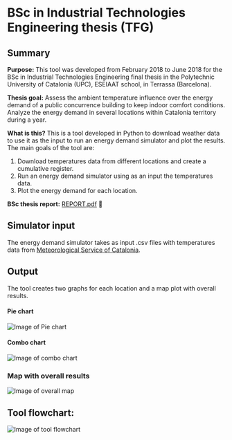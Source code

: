 # BSc in Industrial Technologies Engineering thesis (TFG)
## Summary
**Purpose:** This tool was developed from February 2018 to June 2018 for the BSc in Industrial Technologies Engineering final thesis in the Polytechnic University of Catalonia (UPC), ESEIAAT school, in Terrassa (Barcelona).  

**Thesis goal:** Assess the ambient temperature influence over the energy demand of a public concurrence building to keep indoor comfort conditions. Analyze the energy demand in several locations within Catalonia territory during a year.

**What is this?** This is a tool developed in Python to download weather data to use it as the input to run an energy demand simulator and plot the results.  
The main goals of the tool are:
1. Download temperatures data from different locations and create a cumulative register.
2. Run an energy demand simulator using as an input the temperatures data.
3. Plot the energy demand for each location.

**BSc thesis report:** [REPORT.pdf](https://github.com/arnaugp/BSc-Thesis/blob/master/BSc%20thesis%20docs/REPORT.pdf) :page_facing_up:

## Simulator input
The energy demand simulator takes as input .csv files with temperatures data from [Meteorological Service of Catalonia](meteo.cat).

## Output
The tool creates two graphs for each location and a map plot with overall results.
#### Pie chart
![Image of Pie chart](https://github.com/arnaugp/TFG/blob/master/PNGGraphs/oneYearEnergyPercentage/ED_X4_Barcelona-elRaval_20160519-20180518.png)

#### Combo chart
![Image of combo chart](https://github.com/arnaugp/TFG/blob/master/PNGGraphs/oneYearMonthlyDemandAndAvgTemp/ED_X4_Barcelona-elRaval_20160519-20180518.png)

### Map with overall results
![Image of overall map](https://github.com/arnaugp/TFG/blob/master/PNGGraphs/2017locationsEnergyDemand.png)

## Tool flowchart:
![Image of tool flowchart](https://github.com/arnaugp/TFG/blob/master/BSc%20thesis%20docs/Tool_flowchart.png)
